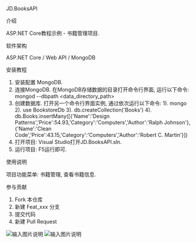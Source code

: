 JD.BooksAPI

介绍

ASP.NET Core教程示例 - 书籍管理项目.

软件架构

ASP.NET Core / Web API / MongoDB

安装教程

1. 安装配置 MongoDB.
2. 连接MongoDB.
在MongoDB存储数据的目录打开命令行界面, 运行以下命令:
mongod --dbpath <data_directory_path>
3. 创建数据库.
打开另一个命令行界面实例, 通过依次运行以下命令:
1). mongo
2). use BookstoreDb
3). db.createCollection('Books')
4). db.Books.insertMany([{'Name':'Design Patterns','Price':54.93,'Category':'Computers','Author':'Ralph Johnson'}, {'Name':'Clean Code','Price':43.15,'Category':'Computers','Author':'Robert C. Martin'}])
4. 打开项目:
Visual Studio打开JD.BooksAPI.sln.
5. 运行项目:
F5运行即可.

使用说明

项目功能菜单:
书籍管理, 查看书籍信息.

参与贡献

1. Fork 本仓库
2. 新建 Feat_xxx 分支
3. 提交代码
4. 新建 Pull Request

![输入图片说明](https://images.gitee.com/uploads/images/2019/0908/171218_fbf3f558_2265734.png "JD.BooksAPI1.png")
![输入图片说明](https://images.gitee.com/uploads/images/2019/0908/171227_6f1b2818_2265734.png "JD.BooksAPI2.png")
